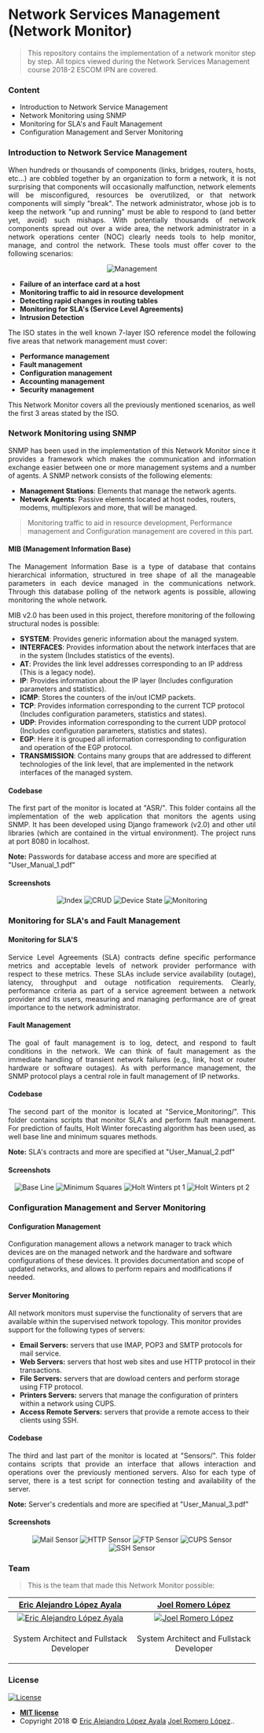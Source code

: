 # Network Services Management (Network Monitor)

> This repository contains the implementation of a network monitor step by step. All topics viewed during the Network Services Management course 2018-2 ESCOM IPN are covered.

### Content
- Introduction to Network Service Management
- Network Monitoring using SNMP
- Monitoring for SLA's and Fault Management
- Configuration Management and Server Monitoring

### Introduction to Network Service Management
<p align="justify">
When hundreds or thousands of components (links, bridges, routers, hosts, etc...) are cobbled together by an organization to form a network, it is not surprising that components will occasionally malfunction, network elements will be misconfigured, resources be overutilized, or that network components will simply "break". The network administrator, whose job is to keep the network "up and running" must be able to respond to (and better yet, avoid) such mishaps. With potentially thousands of network components spread out over a wide area, the network administrator in a network operations center (NOC) clearly needs tools to help monitor, manage, and control the network. These tools must offer cover to the following scenarios:
</p>

<p align="center">
  <img src="https://github.com/PitCoder/NetworkMonitor/blob/master/Img/Management.gif" alt="Management"/>
</p>

- **Failure of an interface card at a host** 
- **Monitoring traffic to aid in resource development**
- **Detecting rapid changes in routing tables**
- **Monitoring for SLA's (Service Level Agreements)**
- **Intrusion Detection**

<p align="justify">
The ISO states in the well known 7-layer ISO reference model the following five areas that network management must cover:

- **Performance management**
- **Fault management**
- **Configuration management**
- **Accounting management**
- **Security management**

This Network Monitor covers all the previously mentioned scenarios, as well the first 3 areas stated by the ISO. 
</p>

### Network Monitoring using SNMP
<p align="justify">
SNMP has been used in the implementation of this Network Monitor since it provides a framework which makes the communication and information exchange easier between one or more management systems and a number of agents. A SNMP network consists of the following elements:

- **Management Stations**: Elements that manage the network agents.
- **Network Agents**: Passive elements located at host nodes, routers, modems, multiplexors and more, that will be managed.

> Monitoring traffic to aid in resource development, Performance management and Configuration management are covered in this part.
</p>

#### MIB (Management Information Base)
<p align="justify">
The Management Information Base is a type of database that contains hierarchical information, structured in tree shape of all  the manageable parameters in each device managed in the communications network. Through this database polling of the network agents is possible, allowing monitoring the whole network.

MIB v2.0 has been used in this project, therefore monitoring of the following structural nodes is possible:

- **SYSTEM**: Provides generic information about the managed system.
- **INTERFACES**:  Provides information about the network interfaces that are in the system (Includes statistics of the events).
- **AT**: Provides the link level addresses corresponding to an IP address (This is a legacy node).
- **IP**: Provides information about the IP layer (Includes configuration parameters and statistics).
- **ICMP**: Stores the counters of the in/out ICMP packets.
- **TCP**: Provides information corresponding to the current TCP protocol (Includes configuration parameters, statistics and states).
- **UDP**: Provides information corresponding to the current UDP protocol (Includes configuration parameters, statistics and states).
- **EGP**: Here it is grouped all information corresponding to configuration and operation of the EGP protocol.
- **TRANSMISSION**: Contains many groups that are addressed to different technologies of the link level, that are implemented in the network interfaces of the managed system.
</p>

#### Codebase
<p align="justify">
The first part of the monitor is located at "ASR/". This folder contains all the implementation of the web application that monitors the agents using SNMP. It has been developed using Django framework (v2.0) and other util libraries (which are contained in the virtual environment). The project runs at port 8080 in localhost.
  
**Note:** Passwords for database access and more are specified at "User_Manual_1.pdf"
</p>

#### Screenshots

<p align="center">
  <img src="https://github.com/PitCoder/NetworkMonitor/blob/master/Img/part1_1.png" alt="Index"/>
  <img src="https://github.com/PitCoder/NetworkMonitor/blob/master/Img/part1_2.png" alt="CRUD"/>
  <img src="https://github.com/PitCoder/NetworkMonitor/blob/master/Img/part1_3.png" alt="Device State"/>
  <img src="https://github.com/PitCoder/NetworkMonitor/blob/master/Img/part1_4.png" alt="Monitoring"/>
</p>

### Monitoring for SLA's and Fault Management
#### Monitoring for SLA'S
<p align="justify">
Service Level Agreements (SLA) contracts define specific performance metrics and acceptable levels of network provider performance with respect to these metrics. These SLAs include service availability (outage), latency, throughput and outage notification requirements. Clearly, performance criteria as part of a service agreement between a network provider and its users, measuring and managing performance are of great importance to the network administrator.
</p>

#### Fault Management
<p align="justify">
The goal of fault management is to log, detect, and respond to fault conditions in the network. We can think of fault management as the immediate handling of transient network failures (e.g., link, host or router hardware or software outages). As with performance management, the SNMP protocol plays a central role in fault management of IP networks.
</p>

#### Codebase
<p align="justify">
The second part of the monitor is located at "Service_Monitoring/". This folder contains scripts that monitor SLA's and perform fault management. For prediction of faults, Holt Winter forecasting algorithm has been used, as well base line and minimum squares methods.
  
**Note:** SLA's contracts and more are specified at "User_Manual_2.pdf"
</p>

#### Screenshots

<p align="center">
  <img src="https://github.com/PitCoder/NetworkMonitor/blob/master/Img/part2_1.png" alt="Base Line"/>
  <img src="https://github.com/PitCoder/NetworkMonitor/blob/master/Img/part2_2.png" alt="Minimum Squares"/>
  <img src="https://github.com/PitCoder/NetworkMonitor/blob/master/Img/part2_3.png" alt="Holt Winters pt 1"/>
  <img src="https://github.com/PitCoder/NetworkMonitor/blob/master/Img/part2_4.png" alt="Holt Winters pt 2"/>
</p>

### Configuration Management and Server Monitoring

#### Configuration Management
Configuration management allows a network manager to track which devices are on the managed network and the hardware and software configurations of these devices. It provides documentation and scope of updated networks, and allows to perform repairs and modifications if needed.

#### Server Monitoring
All network monitors must supervise the functionality of servers that are available within the supervised network topology. This monitor provides support for the following types of servers:

- **Email Servers:** servers that use IMAP, POP3 and SMTP protocols for mail service.
- **Web Servers:** servers that host web sites and use HTTP protocol in their transactions.
- **File Servers:** servers that are dowload centers and perform storage using FTP protocol.
- **Printers Servers:** servers that manage the configuration of printers within a network using CUPS.
- **Access Remote Servers:** servers that provide a remote access to their clients using SSH.

#### Codebase
<p align="justify">
The third and last part of the monitor is located at "Sensors/". This folder contains scripts that provide an interface that allows interaction and operations over the previously mentioned servers. Also for each type of server, there is a test script for connection testing and availability of the server. 
  
**Note:** Server's credentials and more are specified at "User_Manual_3.pdf"
</p>

#### Screenshots

<p align="center">
  <img src="https://github.com/PitCoder/NetworkMonitor/blob/master/Img/part3_1.png" alt="Mail Sensor"/>
  <img src="https://github.com/PitCoder/NetworkMonitor/blob/master/Img/part3_2.png" alt="HTTP Sensor"/>
  <img src="https://github.com/PitCoder/NetworkMonitor/blob/master/Img/part3_3.png" alt="FTP Sensor"/>
  <img src="https://github.com/PitCoder/NetworkMonitor/blob/master/Img/part3_4.png" alt="CUPS Sensor"/>
  <img src="https://github.com/PitCoder/NetworkMonitor/blob/master/Img/part3_5.png" alt="SSH Sensor"/>
</p>

### Team
> This is the team that made this Network Monitor possible:

<p align="center">
  
| <a href="https://github.com/PitCoder" target="_blank">**Eric Alejandro López Ayala**</a> | <a href="https://github.com/JoelRomeroJL" target="_blank">**Joel Romero López**</a> |
| :---:| :---:|
| [![Eric Alejandro López Ayala](https://avatars3.githubusercontent.com/u/22123865?s=200&v=2)](https://github.com/PitCoder)  | [![Joel Romero López](https://avatars2.githubusercontent.com/u/43273506?s=200&v=2)](https://github.com/JoelRomeroJL) |
| <p>System Architect and Fullstack Developer</p> | <p>System Architect and Fullstack Developer</p> |

</p>

### License
[![License](http://img.shields.io/:license-mit-blue.svg?style=flat-square)](https://github.com/PitCoder/NetworkMonitor/blob/master/LICENSE)

- **[MIT license](https://github.com/PitCoder/NetworkMonitor/blob/master/LICENSE)**
- Copyright 2018 © <a href="https://github.com/PitCoder" target="_blank">Eric Alejandro López Ayala</a>
<a href="https://github.com/JoelRomeroJL" target="_blank">Joel Romero López</a>..
